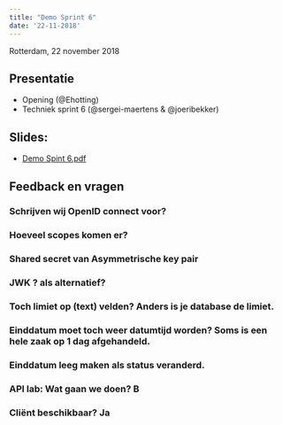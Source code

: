 ```yaml
---
title: "Demo Sprint 6"
date: '22-11-2018'
---
```


Rotterdam, 22 november 2018

## Presentatie

- Opening (@Ehotting)
- Techniek sprint 6 (@sergei-maertens & @joeribekker)

## Slides:

* [Demo Spint 6.pdf](/community/bestanden/Demo-sprint-6.pdf)

## Feedback en vragen

### Schrijven wij OpenID connect voor?

### Hoeveel scopes komen er?

### Shared secret van Asymmetrische key pair

### JWK ? als alternatief?

### Toch limiet op (text) velden? Anders is je database de limiet.

### Einddatum moet toch weer datumtijd worden? Soms is een hele zaak op 1 dag afgehandeld.

### Einddatum leeg maken als status veranderd.

### API lab: Wat gaan we doen? B

### Cliënt beschikbaar? Ja


